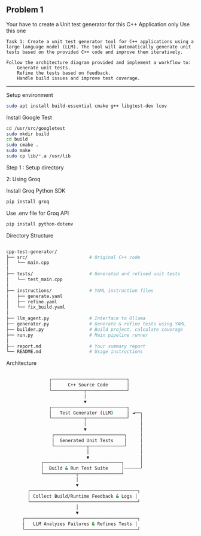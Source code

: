 ## Problem 1
 Your have to create a Unit test generator for this C++ Application only Use this one

    Task 1: Create a unit test generator tool for C++ applications using a large language model (LLM). The tool will automatically generate unit tests based on the provided C++ code and improve them iteratively.

    Follow the architecture diagram provided and implement a workflow to:
        Generate unit tests.
        Refine the tests based on feedback.
        Handle build issues and improve test coverage.


---
Setup environment

```bash
sudo apt install build-essential cmake g++ libgtest-dev lcov
```

Install Google Test

```bash
cd /usr/src/googletest
sudo mkdir build
cd build
sudo cmake .
sudo make
sudo cp lib/*.a /usr/lib

```
Step 1 : Setup directory

2: Using Groq

Install Groq Python SDK

```bash
pip install groq
```
Use .env file for Groq API

```bash
pip install python-dotenv
```


Directory Structure
```bash

cpp-test-generator/
├── src/                       # Original C++ code
│   └── main.cpp
│
├── tests/                     # Generated and refined unit tests
│   └── test_main.cpp
│
├── instructions/              # YAML instruction files
│   ├── generate.yaml
│   ├── refine.yaml
│   └── fix_build.yaml
│
├── llm_agent.py               # Interface to Ollama
├── generator.py               # Generate & refine tests using YAML
├── builder.py                 # Build project, calculate coverage
├── run.py                     # Main pipeline runner
│
├── report.md                  # Your summary report
└── README.md                  # Usage instructions

```

Architecture

```bash

                ┌────────────────────────────┐
                │      C++ Source Code       │
                └────────────┬───────────────┘
                             │
                             ▼
                ┌────────────────────────────┐
                │   Test Generator (LLM)     │ ◄──┐
                └────────────┬───────────────┘    │
                             │                    │
                             ▼                    │
                 ┌──────────────────────────┐     │
                 │  Generated Unit Tests    │     │
                 └────────────┬─────────────┘     │
                              │                   │
                              ▼                   │
             ┌─────────────────────────────┐      │
             │  Build & Run Test Suite     │──────┘
             └────────────┬────────────────┘
                          │
                          ▼
        ┌────────────────────────────────────────┐
        │ Collect Build/Runtime Feedback & Logs │
        └────────────────────────────────────────┘
                          │
                          ▼
      ┌──────────────────────────────────────────┐
      │   LLM Analyzes Failures & Refines Tests │
      └──────────────────────────────────────────┘

```
